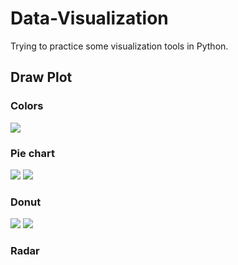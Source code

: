 # Data-Visualization
Trying to practice some visualization tools in Python. 


## Draw Plot
### Colors
![](https://i.imgur.com/IBVO0nl.png)

### Pie chart
![](https://i.imgur.com/8cp7KQJ.png)
![](https://i.imgur.com/ju5GzNp.png)

### Donut
![](https://i.imgur.com/OnPhA9a.png)
![](https://i.imgur.com/CwnlRO8.png)

### Radar
